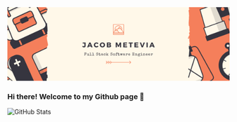<img src="Jacob Metevia.png" alt="banner" />

### Hi there! Welcome to my Github page 👋

  
<img alt="GitHub Stats" src="https://github-readme-stats.vercel.app/api?username=jametevia&count_private=true&title_color=FD9047&icon_color=FD9047&text_color=0C2233&custom_title=Jacob+Metevia's+Github+Stats&show_icons=true" />


<!--
**jametevia/jametevia** is a ✨ _special_ ✨ repository because its `README.md` (this file) appears on your GitHub profile.

Here are some ideas to get you started:

- 🔭 I’m currently working on ...
- 🌱 I’m currently learning ...
- 👯 I’m looking to collaborate on ...
- 🤔 I’m looking for help with ...
- 💬 Ask me about ...
- 📫 How to reach me: ...
- 😄 Pronouns: ...
- ⚡ Fun fact: ...
-->
